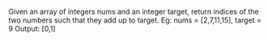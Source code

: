 Given an array of integers nums and an integer target, return indices of the two numbers such that they add up to target.
Eg: nums = [2,7,11,15], target = 9
Output: [0,1]
